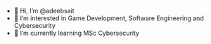 - 👋 Hi, I’m @adeebsait
- 👀 I’m interested in Game Development, Software Engineering and Cybersecurity
- 🌱 I’m currently learning MSc Cybersecurity
<!---
adeebsait/adeebsait is a ✨ special ✨ repository because its `README.md` (this file) appears on your GitHub profile.
You can click the Preview link to take a look at your changes.
--->
